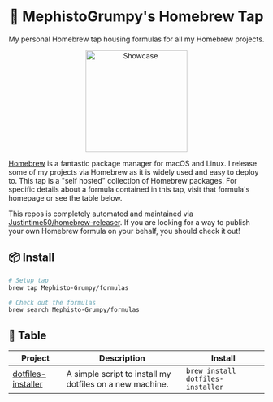 <div align="center">

# 🍺 MephistoGrumpy's Homebrew Tap

My personal Homebrew tap housing formulas for all my Homebrew projects.

<img src="https://upload.wikimedia.org/wikipedia/commons/thumb/9/95/Homebrew_logo.svg/1200px-Homebrew_logo.svg.png" alt="Showcase" width="200"/>

</div>

[Homebrew](https://brew.sh) is a fantastic package manager for macOS and Linux. I release some of my projects via Homebrew as it is widely used and easy to deploy to. This tap is a "self hosted" collection of Homebrew packages. For specific details about a formula contained in this tap, visit that formula's homepage or see the table below.

This repos is completely automated and maintained via [Justintime50/homebrew-releaser](https://github.com/marketplace/actions/homebrew-releaser). If you are looking for a way to publish your own Homebrew formula on your behalf, you should check it out!

## 📦 Install

```bash
# Setup tap
brew tap Mephisto-Grumpy/formulas

# Check out the formulas
brew search Mephisto-Grumpy/formulas
```

## 🍴 Table

<!-- project_table_start -->

| Project                                                                     | Description                                              | Install                           |
| --------------------------------------------------------------------------- | -------------------------------------------------------- | --------------------------------- |
| [dotfiles-installer](https://github.com/Mephisto-Grumpy/dotfiles-installer) | A simple script to install my dotfiles on a new machine. | `brew install dotfiles-installer` |

<!-- project_table_end -->
